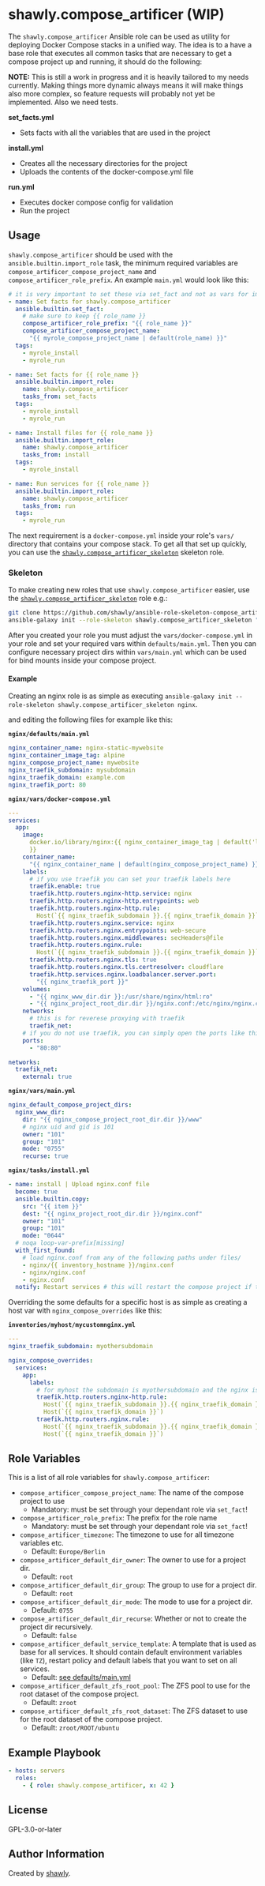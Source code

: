 # shawly.compose_artificer (WIP)

The `shawly.compose_artificer` Ansible role can be used as utility for deploying
Docker Compose stacks in a unified way. The idea is to a have a base role that
executes all common tasks that are necessary to get a compose project up and
running, it should do the following:

**NOTE:** This is still a work in progress and it is heavily tailored to my needs currently. Making things more dynamic always means it will make things also more complex, so feature requests will probably not yet be implemented. Also we need tests.

**set_facts.yml**

- Sets facts with all the variables that are used in the project

**install.yml**

- Creates all the necessary directories for the project
- Uploads the contents of the docker-compose.yml file

**run.yml**

- Executes docker compose config for validation
- Run the project

## Usage

`shawly.compose_artificer` should be used with the `ansible.builtin.import_role`
task, the minimum required variables are
`compose_artificer_compose_project_name` and `compose_artificer_role_prefix`. An
example `main.yml` would look like this:

```yaml
# it is very important to set these via set_fact and not as vars for import_role, otherwise `role_name` will contain "compose_artificer" instead of "myrole"!
- name: Set facts for shawly.compose_artificer
  ansible.builtin.set_fact:
    # make sure to keep {{ role_name }}
    compose_artificer_role_prefix: "{{ role_name }}"
    compose_artificer_compose_project_name:
      "{{ myrole_compose_project_name | default(role_name) }}"
  tags:
    - myrole_install
    - myrole_run

- name: Set facts for {{ role_name }}
  ansible.builtin.import_role:
    name: shawly.compose_artificer
    tasks_from: set_facts
  tags:
    - myrole_install
    - myrole_run

- name: Install files for {{ role_name }}
  ansible.builtin.import_role:
    name: shawly.compose_artificer
    tasks_from: install
  tags:
    - myrole_install

- name: Run services for {{ role_name }}
  ansible.builtin.import_role:
    name: shawly.compose_artificer
    tasks_from: run
  tags:
    - myrole_run
```

The next requirement is a `docker-compose.yml` inside your role's `vars/`
directory that contains your compose stack. To get all that set up quickly, you
can use the [`shawly.compose_artificer_skeleton`](https://github.com/shawly/ansible-role-skeleton-compose_artificer.git) skeleton role.

### Skeleton

To make creating new roles that use `shawly.compose_artificer` easier, use the
[`shawly.compose_artificer_skeleton`](https://github.com/shawly/ansible-role-skeleton-compose_artificer.git) role e.g.:

```bash
git clone https://github.com/shawly/ansible-role-skeleton-compose_artificer.git shawly.compose_artificer_skeleton
ansible-galaxy init --role-skeleton shawly.compose_artificer_skeleton "${role_name:?}"
```

After you created your role you must adjust the `vars/docker-compose.yml` in
your role and set your required vars within `defaults/main.yml`. Then you can
configure necessary project dirs within `vars/main.yml` which can be used for
bind mounts inside your compose project.

#### Example

Creating an nginx role is as simple as executing
`ansible-galaxy init --role-skeleton shawly.compose_artificer_skeleton nginx`.

and editing the following files for example like this:

**`nginx/defaults/main.yml`**

```yaml
nginx_container_name: nginx-static-mywebsite
nginx_container_image_tag: alpine
nginx_compose_project_name: mywebsite
nginx_traefik_subdomain: mysubdomain
nginx_traefik_domain: example.com
nginx_traefik_port: 80
```

**`nginx/vars/docker-compose.yml`**

```yaml
---
services:
  app:
    image:
      docker.io/library/nginx:{{ nginx_container_image_tag | default('latest')
      }}
    container_name:
      "{{ nginx_container_name | default(nginx_compose_project_name) }}"
    labels:
      # if you use traefik you can set your traefik labels here
      traefik.enable: true
      traefik.http.routers.nginx-http.service: nginx
      traefik.http.routers.nginx-http.entrypoints: web
      traefik.http.routers.nginx-http.rule:
        Host(`{{ nginx_traefik_subdomain }}.{{ nginx_traefik_domain }}`)
      traefik.http.routers.nginx.service: nginx
      traefik.http.routers.nginx.entrypoints: web-secure
      traefik.http.routers.nginx.middlewares: secHeaders@file
      traefik.http.routers.nginx.rule:
        Host(`{{ nginx_traefik_subdomain }}.{{ nginx_traefik_domain }}`)
      traefik.http.routers.nginx.tls: true
      traefik.http.routers.nginx.tls.certresolver: cloudflare
      traefik.http.services.nginx.loadbalancer.server.port:
        "{{ nginx_traefik_port }}"
    volumes:
      - "{{ nginx_www_dir.dir }}:/usr/share/nginx/html:ro"
      - "{{ nginx_project_root_dir.dir }}/nginx.conf:/etc/nginx/nginx.conf:ro"
    networks:
      # this is for reverese proxying with traefik
      traefik_net:
    # if you do not use traefik, you can simply open the ports like this
    ports:
      - "80:80"

networks:
  traefik_net:
    external: true
```

**`nginx/vars/main.yml`**

```yaml
nginx_default_compose_project_dirs:
  nginx_www_dir:
    dir: "{{ nginx_compose_project_root_dir.dir }}/www"
    # nginx uid and gid is 101
    owner: "101"
    group: "101"
    mode: "0755"
    recurse: true
```

**`nginx/tasks/install.yml`**

```yaml
- name: install | Upload nginx.conf file
  become: true
  ansible.builtin.copy:
    src: "{{ item }}"
    dest: "{{ nginx_project_root_dir.dir }}/nginx.conf"
    owner: "101"
    group: "101"
    mode: "0644"
  # noqa loop-var-prefix[missing]
  with_first_found:
    # load nginx.conf from any of the following paths under files/
    - nginx/{{ inventory_hostname }}/nginx.conf
    - nginx/nginx.conf
    - nginx.conf
  notify: Restart services # this will restart the compose project if the docker-compose.yml didn't change
```

Overriding the some defaults for a specific host is as simple as creating a host
var with `nginx_compose_overrides` like this:

**`inventories/myhost/mycustomnginx.yml`**

```yaml
---
nginx_traefik_subdomain: myothersubdomain

nginx_compose_overrides:
  services:
    app:
      labels:
        # for myhost the subdomain is myothersubdomain and the nginx is also available without subdomain
        traefik.http.routers.nginx-http.rule:
          Host(`{{ nginx_traefik_subdomain }}.{{ nginx_traefik_domain }}`) ||
          Host(`{{ nginx_traefik_domain }}`)
        traefik.http.routers.nginx.rule:
          Host(`{{ nginx_traefik_subdomain }}.{{ nginx_traefik_domain }}`) ||
          Host(`{{ nginx_traefik_domain }}`)
```

## Role Variables

This is a list of all role variables for `shawly.compose_artificer`:

- `compose_artificer_compose_project_name`: The name of the compose project to
  use
  - Mandatory: must be set through your dependant role via `set_fact`!
- `compose_artificer_role_prefix`: The prefix for the role name
  - Mandatory: must be set through your dependant role via `set_fact`!
- `compose_artificer_timezone`: The timezone to use for all timezone variables
  etc.
  - Default: `Europe/Berlin`
- `compose_artificer_default_dir_owner`: The owner to use for a project dir.
  - Default: `root`
- `compose_artificer_default_dir_group`: The group to use for a project dir.
  - Default: `root`
- `compose_artificer_default_dir_mode`: The mode to use for a project dir.
  - Default: `0755`
- `compose_artificer_default_dir_recurse`: Whether or not to create the project
  dir recursively.
  - Default: `false`
- `compose_artificer_default_service_template`: A template that is used as base
  for all services. It should contain default environment variables (like `TZ`),
  restart policy and default labels that you want to set on all services.
  - Default: [see defaults/main.yml](./defaults/main.yml)
- `compose_artificer_default_zfs_root_pool`: The ZFS pool to use for the root
  dataset of the compose project.
  - Default: `zroot`
- `compose_artificer_default_zfs_root_dataset`: The ZFS dataset to use for the
  root dataset of the compose project.
  - Default: `zroot/ROOT/ubuntu`

## Example Playbook

```yaml
- hosts: servers
  roles:
    - { role: shawly.compose_artificer, x: 42 }
```

## License

GPL-3.0-or-later

## Author Information

Created by [shawly](https://github.com/shawly).
